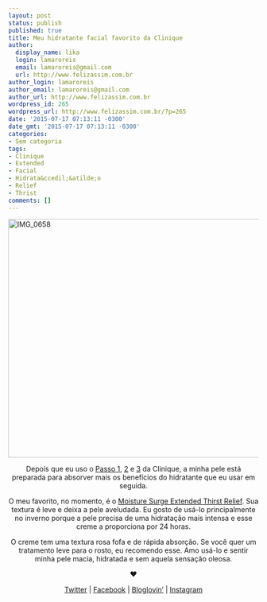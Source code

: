 ```yaml
---
layout: post
status: publish
published: true
title: Meu hidratante facial favorito da Clinique
author:
  display_name: lika
  login: lamaroreis
  email: lamaroreis@gmail.com
  url: http://www.felizassim.com.br
author_login: lamaroreis
author_email: lamaroreis@gmail.com
author_url: http://www.felizassim.com.br
wordpress_id: 265
wordpress_url: http://www.felizassim.com.br/?p=265
date: '2015-07-17 07:13:11 -0300'
date_gmt: '2015-07-17 07:13:11 -0300'
categories:
- Sem categoria
tags:
- Clinique
- Extended
- Facial
- Hidrata&ccedil;&atilde;o
- Relief
- Thrist
comments: []
---
```

<p><a href="http://52.88.2.168/wp-content/uploads/2015/07/IMG_0658-e1437109120414.jpg"><img class="aligncenter wp-image-266 size-large" src="http://52.88.2.168/wp-content/uploads/2015/07/IMG_0658-e1437109120414-1024x768.jpg" alt="IMG_0658" width="640" height="480" /></a></p>
<p style="text-align: center;">Depois que eu uso o <a href="http://www.felizassim.com.br/clinique-sabonete-liquido-facial-passo-1/">Passo 1</a>, <a href="http://www.felizassim.com.br/clinique-clarifying-lotion-mild-passo-2/">2</a> e <a href="http://www.felizassim.com.br/clinique-dramatically-different-moisturizing-gel-passo-3/">3</a> da Clinique, a minha pele est&aacute; preparada para absorver mais os benef&iacute;cios do hidratante que eu usar em seguida.</p></p>
<p style="text-align: center;">O meu favorito, no momento, &eacute; o <a href="http://www.clinique.com.br/product/1687/5089/Cuidados_com_a_Pele/Hidratantes/Moisture-Surge-Extended-Thirst-Relief/index.tmpl">Moisture Surge Extended Thirst Relief</a>. Sua textura &eacute; leve e deixa a pele aveludada. Eu gosto de us&aacute;-lo principalmente no inverno porque a pele precisa de uma hidrata&ccedil;&atilde;o mais intensa e esse creme a proporciona por 24 horas.</p></p>
<p style="text-align: center;">O creme tem uma textura rosa fofa e de r&aacute;pida absor&ccedil;&atilde;o. Se voc&ecirc; quer um tratamento leve para o rosto, eu recomendo esse. Amo us&aacute;-lo e sentir minha pele macia, hidratada e sem aquela sensa&ccedil;&atilde;o oleosa.</p></p>
<p style="text-align: center;"><b>&hearts;</b></p></p>
<p style="text-align: center;"><a href="https://twitter.com/lettiicee">Twitter</a> | <a href="http://www.facebook.com/blogfelizassim">Facebook</a> | <a href="https://www.bloglovin.com/blogs/feliz-assim-14224049">Bloglovin&rsquo;</a> | <a href="http://instagram.com/lettiicee">Instagram</a></p></p>
